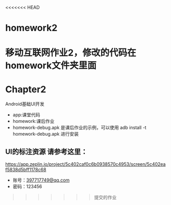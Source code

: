 <<<<<<< HEAD
# homework2
移动互联网作业2，修改的代码在homework文件夹里面
=======
# Chapter2
Android基础UI开发

* app:课堂代码
* homework:课后作业
* homework-debug.apk 是课后作业的示例，可以使用
adb install -t homework-debug.apk 进行安装

## UI的标注资源 请参考这里：

https://app.zeplin.io/project/5c402caf0c6b0938570c4953/screen/5c402eaf5838d5bff1178c68

* 账号：397717749@qq.com
* 密码：123456

>>>>>>> 提交的作业
